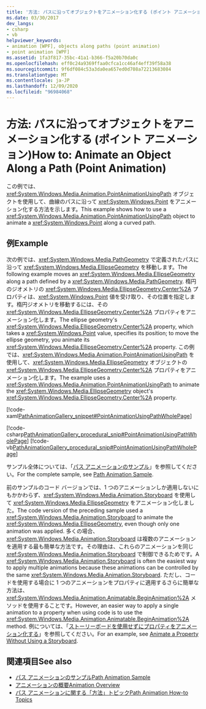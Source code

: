 ```yaml
---
title: '方法: パスに沿ってオブジェクトをアニメーション化する (ポイント アニメーション)'
ms.date: 03/30/2017
dev_langs:
- csharp
- vb
helpviewer_keywords:
- animation [WPF], objects along paths (point animation)
- point animation [WPF]
ms.assetid: 1fa3f817-35bc-41a1-b366-f5a20b70da0c
ms.openlocfilehash: eff0c24a9369ffaa0cfca1cc46af4eff39f58a38
ms.sourcegitcommit: 9f6df084c53a3da0ea657ed0d708a72213683084
ms.translationtype: MT
ms.contentlocale: ja-JP
ms.lasthandoff: 12/09/2020
ms.locfileid: "96984068"
---
```

# <a name="how-to-animate-an-object-along-a-path-point-animation"></a><span data-ttu-id="98e21-102">方法: パスに沿ってオブジェクトをアニメーション化する (ポイント アニメーション)</span><span class="sxs-lookup"><span data-stu-id="98e21-102">How to: Animate an Object Along a Path (Point Animation)</span></span>
<span data-ttu-id="98e21-103">この例では、<xref:System.Windows.Media.Animation.PointAnimationUsingPath> オブジェクトを使用して、曲線のパスに沿って <xref:System.Windows.Point> をアニメーション化する方法を示します。</span><span class="sxs-lookup"><span data-stu-id="98e21-103">This example shows how to use a <xref:System.Windows.Media.Animation.PointAnimationUsingPath> object to animate a <xref:System.Windows.Point> along a curved path.</span></span>  
  
## <a name="example"></a><span data-ttu-id="98e21-104">例</span><span class="sxs-lookup"><span data-stu-id="98e21-104">Example</span></span>  
 <span data-ttu-id="98e21-105">次の例では、<xref:System.Windows.Media.PathGeometry> で定義されたパスに沿って <xref:System.Windows.Media.EllipseGeometry> を移動します。</span><span class="sxs-lookup"><span data-stu-id="98e21-105">The following example moves an <xref:System.Windows.Media.EllipseGeometry> along a path defined by a <xref:System.Windows.Media.PathGeometry>.</span></span> <span data-ttu-id="98e21-106">楕円のジオメトリの <xref:System.Windows.Media.EllipseGeometry.Center%2A> プロパティは、<xref:System.Windows.Point> 値を受け取り、その位置を指定します。楕円ジオメトリを移動するには、その <xref:System.Windows.Media.EllipseGeometry.Center%2A> プロパティをアニメーション化します。</span><span class="sxs-lookup"><span data-stu-id="98e21-106">The ellipse geometry's <xref:System.Windows.Media.EllipseGeometry.Center%2A> property, which takes a <xref:System.Windows.Point> value, specifies its position; to move the ellipse geometry, you animate its <xref:System.Windows.Media.EllipseGeometry.Center%2A> property.</span></span> <span data-ttu-id="98e21-107">この例では、<xref:System.Windows.Media.Animation.PointAnimationUsingPath> を使用して、<xref:System.Windows.Media.EllipseGeometry> オブジェクトの <xref:System.Windows.Media.EllipseGeometry.Center%2A> プロパティをアニメーション化します。</span><span class="sxs-lookup"><span data-stu-id="98e21-107">The example uses a <xref:System.Windows.Media.Animation.PointAnimationUsingPath> to animate the <xref:System.Windows.Media.EllipseGeometry> object's <xref:System.Windows.Media.EllipseGeometry.Center%2A> property.</span></span>  
  
 [!code-xaml[PathAnimationGallery_snippet#PointAnimationUsingPathWholePage](~/samples/snippets/csharp/VS_Snippets_Wpf/PathAnimationGallery_snippet/CS/pointanimationusingpathexample.xaml#pointanimationusingpathwholepage)]  
  
 [!code-csharp[PathAnimationGallery_procedural_snip#PointAnimationUsingPathWholePage](~/samples/snippets/csharp/VS_Snippets_Wpf/PathAnimationGallery_procedural_snip/CSharp/PointAnimationUsingPathExample.cs#pointanimationusingpathwholepage)]
 [!code-vb[PathAnimationGallery_procedural_snip#PointAnimationUsingPathWholePage](~/samples/snippets/visualbasic/VS_Snippets_Wpf/PathAnimationGallery_procedural_snip/VisualBasic/PointAnimationUsingPathExample.vb#pointanimationusingpathwholepage)]  
  
 <span data-ttu-id="98e21-108">サンプル全体については、「[パス アニメーションのサンプル](https://github.com/Microsoft/WPF-Samples/tree/master/Animation/PathAnimations)」を参照してください。</span><span class="sxs-lookup"><span data-stu-id="98e21-108">For the complete sample, see [Path Animation Sample](https://github.com/Microsoft/WPF-Samples/tree/master/Animation/PathAnimations).</span></span>  
  
 <span data-ttu-id="98e21-109">前のサンプルのコード バージョンでは、1 つのアニメーションしか適用しないにもかかわらず、<xref:System.Windows.Media.Animation.Storyboard> を使用して <xref:System.Windows.Media.EllipseGeometry> をアニメーション化しました。</span><span class="sxs-lookup"><span data-stu-id="98e21-109">The code version of the preceding sample used a <xref:System.Windows.Media.Animation.Storyboard> to animate the <xref:System.Windows.Media.EllipseGeometry>, even though only one animation was applied.</span></span> <span data-ttu-id="98e21-110">多くの場合、<xref:System.Windows.Media.Animation.Storyboard> は複数のアニメーションを適用する最も簡単な方法です。その理由は、これらのアニメーションを同じ <xref:System.Windows.Media.Animation.Storyboard> で制御できるためです。</span><span class="sxs-lookup"><span data-stu-id="98e21-110">A <xref:System.Windows.Media.Animation.Storyboard> is often the easiest way to apply multiple animations because these animations can be controlled by the same <xref:System.Windows.Media.Animation.Storyboard>.</span></span> <span data-ttu-id="98e21-111">ただし、コードを使用する場合に 1 つのアニメーションをプロパティに適用するさらに簡単な方法は、<xref:System.Windows.Media.Animation.Animatable.BeginAnimation%2A> メソッドを使用することです。</span><span class="sxs-lookup"><span data-stu-id="98e21-111">However, an easier way to apply a single animation to a property when using code is to use the <xref:System.Windows.Media.Animation.Animatable.BeginAnimation%2A> method.</span></span> <span data-ttu-id="98e21-112">例については、「[ストーリーボードを使用せずにプロパティをアニメーション化する](how-to-animate-a-property-without-using-a-storyboard.md)」を参照してください。</span><span class="sxs-lookup"><span data-stu-id="98e21-112">For an example, see [Animate a Property Without Using a Storyboard](how-to-animate-a-property-without-using-a-storyboard.md).</span></span>  
  
## <a name="see-also"></a><span data-ttu-id="98e21-113">関連項目</span><span class="sxs-lookup"><span data-stu-id="98e21-113">See also</span></span>

- [<span data-ttu-id="98e21-114">パス アニメーションのサンプル</span><span class="sxs-lookup"><span data-stu-id="98e21-114">Path Animation Sample</span></span>](https://github.com/Microsoft/WPF-Samples/tree/master/Animation/PathAnimations)
- [<span data-ttu-id="98e21-115">アニメーションの概要</span><span class="sxs-lookup"><span data-stu-id="98e21-115">Animation Overview</span></span>](animation-overview.md)
- [<span data-ttu-id="98e21-116">パス アニメーションに関する「方法」トピック</span><span class="sxs-lookup"><span data-stu-id="98e21-116">Path Animation How-to Topics</span></span>](path-animation-how-to-topics.md)
